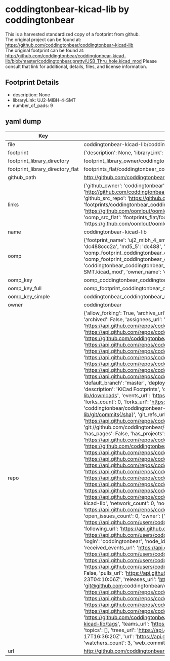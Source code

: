 # coddingtonbear-kicad-lib by coddingtonbear  
This is a harvested standardized copy of a footprint from github.  
The original project can be found at:  
https://github.com/coddingtonbear/coddingtonbear-kicad-lib  
The original footprint can be found at:
http://github.com/coddingtonbear/coddingtonbear-kicad-lib/blob/master/coddingtonbear.pretty/USB_Thru_hole.kicad_mod
Please consult that link for additional, details, files, and license information.  
## Footprint Details
* description: None  
* libraryLink: UJ2-MIBH-4-SMT  
* number_of_pads: 9  
## yaml dump  
| Key | Value |  
| --- | --- |  
| file | coddingtonbear-kicad-lib/coddingtonbear.pretty/UJ2-MIBH-4-SMT.kicad_mod |  
| footprint | {'description': None, 'libraryLink': 'UJ2-MIBH-4-SMT', 'number_of_pads': 9} |  
| footprint_library_directory | footprint_library_owner/coddingtonbear_coddingtonbear-kicad-lib |  
| footprint_library_directory_flat | footprints_flat/coddingtonbear_coddingtonbear_uj2_mibh_4_smt/working |  
| github_path | http://github.com/coddingtonbear/coddingtonbear-kicad-lib/blob/master/coddingtonbear.pretty/UJ2-MIBH-4-SMT.kicad_mod |  
| links | {'github_owner': 'coddingtonbear', 'github_repo_name': 'coddingtonbear-kicad-lib', 'github_src': 'http://github.com/coddingtonbear/coddingtonbear-kicad-lib/blob/master/coddingtonbear.pretty/USB_Thru_hole.kicad_mod', 'github_src_repo': 'https://github.com/coddingtonbear/coddingtonbear-kicad-lib', 'oomp_bot': 'footprints/coddingtonbear_coddingtonbear_uj2_mibh_4_smt/working', 'oomp_bot_github': 'https://github.com/oomlout/oomlout_oomp_footprint_bot/tree/main/footprints/coddingtonbear_coddingtonbear_uj2_mibh_4_smt/working', 'oomp_src_flat': 'footprints_flat/footprints_flat/coddingtonbear_coddingtonbear_uj2_mibh_4_smt/working', 'oomp_src_flat_github': 'https://github.com/oomlout/oomlout_oomp_footprint_src/tree/main/footprints_flat/coddingtonbear_coddingtonbear_uj2_mibh_4_smt/working'} |  
| name | coddingtonbear-kicad-lib |  
| oomp | {'footprint_name': 'uj2_mibh_4_smt', 'library_name': 'coddingtonbear', 'md5': 'dc488ccc2a7c437d6a709dcbcc3e6db0', 'md5_10': 'dc488ccc2a', 'md5_5': 'dc488', 'md5_6': 'dc488c', 'oomp_key': 'oomp_coddingtonbear_coddingtonbear_uj2_mibh_4_smt', 'oomp_key_extra': 'oomp_footprint_coddingtonbear_coddingtonbear_uj2_mibh_4_smt', 'oomp_key_full': 'oomp_footprint_coddingtonbear_coddingtonbear_uj2_mibh_4_smt_dc488c', 'oomp_key_simple': 'coddingtonbear_coddingtonbear_uj2_mibh_4_smt', 'original_filename': 'coddingtonbear-kicad-lib/coddingtonbear.pretty/UJ2-MIBH-4-SMT.kicad_mod', 'owner_name': 'coddingtonbear'} |  
| oomp_key | oomp_coddingtonbear_coddingtonbear_uj2_mibh_4_smt |  
| oomp_key_full | oomp_footprint_coddingtonbear_coddingtonbear_uj2_mibh_4_smt |  
| oomp_key_simple | coddingtonbear_coddingtonbear_uj2_mibh_4_smt |  
| owner | coddingtonbear |  
| repo | {'allow_forking': True, 'archive_url': 'https://api.github.com/repos/coddingtonbear/coddingtonbear-kicad-lib/{archive_format}{/ref}', 'archived': False, 'assignees_url': 'https://api.github.com/repos/coddingtonbear/coddingtonbear-kicad-lib/assignees{/user}', 'blobs_url': 'https://api.github.com/repos/coddingtonbear/coddingtonbear-kicad-lib/git/blobs{/sha}', 'branches_url': 'https://api.github.com/repos/coddingtonbear/coddingtonbear-kicad-lib/branches{/branch}', 'clone_url': 'https://github.com/coddingtonbear/coddingtonbear-kicad-lib.git', 'collaborators_url': 'https://api.github.com/repos/coddingtonbear/coddingtonbear-kicad-lib/collaborators{/collaborator}', 'comments_url': 'https://api.github.com/repos/coddingtonbear/coddingtonbear-kicad-lib/comments{/number}', 'commits_url': 'https://api.github.com/repos/coddingtonbear/coddingtonbear-kicad-lib/commits{/sha}', 'compare_url': 'https://api.github.com/repos/coddingtonbear/coddingtonbear-kicad-lib/compare/{base}...{head}', 'contents_url': 'https://api.github.com/repos/coddingtonbear/coddingtonbear-kicad-lib/contents/{+path}', 'contributors_url': 'https://api.github.com/repos/coddingtonbear/coddingtonbear-kicad-lib/contributors', 'created_at': '2017-09-06T00:41:38Z', 'default_branch': 'master', 'deployments_url': 'https://api.github.com/repos/coddingtonbear/coddingtonbear-kicad-lib/deployments', 'description': 'KiCad Footprints', 'disabled': False, 'downloads_url': 'https://api.github.com/repos/coddingtonbear/coddingtonbear-kicad-lib/downloads', 'events_url': 'https://api.github.com/repos/coddingtonbear/coddingtonbear-kicad-lib/events', 'fork': False, 'forks': 0, 'forks_count': 0, 'forks_url': 'https://api.github.com/repos/coddingtonbear/coddingtonbear-kicad-lib/forks', 'full_name': 'coddingtonbear/coddingtonbear-kicad-lib', 'git_commits_url': 'https://api.github.com/repos/coddingtonbear/coddingtonbear-kicad-lib/git/commits{/sha}', 'git_refs_url': 'https://api.github.com/repos/coddingtonbear/coddingtonbear-kicad-lib/git/refs{/sha}', 'git_tags_url': 'https://api.github.com/repos/coddingtonbear/coddingtonbear-kicad-lib/git/tags{/sha}', 'git_url': 'git://github.com/coddingtonbear/coddingtonbear-kicad-lib.git', 'has_discussions': False, 'has_downloads': True, 'has_issues': True, 'has_pages': False, 'has_projects': True, 'has_wiki': True, 'homepage': None, 'hooks_url': 'https://api.github.com/repos/coddingtonbear/coddingtonbear-kicad-lib/hooks', 'html_url': 'https://github.com/coddingtonbear/coddingtonbear-kicad-lib', 'id': 102544128, 'is_template': False, 'issue_comment_url': 'https://api.github.com/repos/coddingtonbear/coddingtonbear-kicad-lib/issues/comments{/number}', 'issue_events_url': 'https://api.github.com/repos/coddingtonbear/coddingtonbear-kicad-lib/issues/events{/number}', 'issues_url': 'https://api.github.com/repos/coddingtonbear/coddingtonbear-kicad-lib/issues{/number}', 'keys_url': 'https://api.github.com/repos/coddingtonbear/coddingtonbear-kicad-lib/keys{/key_id}', 'labels_url': 'https://api.github.com/repos/coddingtonbear/coddingtonbear-kicad-lib/labels{/name}', 'language': None, 'languages_url': 'https://api.github.com/repos/coddingtonbear/coddingtonbear-kicad-lib/languages', 'license': None, 'merges_url': 'https://api.github.com/repos/coddingtonbear/coddingtonbear-kicad-lib/merges', 'milestones_url': 'https://api.github.com/repos/coddingtonbear/coddingtonbear-kicad-lib/milestones{/number}', 'mirror_url': None, 'name': 'coddingtonbear-kicad-lib', 'network_count': 0, 'node_id': 'MDEwOlJlcG9zaXRvcnkxMDI1NDQxMjg=', 'notifications_url': 'https://api.github.com/repos/coddingtonbear/coddingtonbear-kicad-lib/notifications{?since,all,participating}', 'open_issues': 0, 'open_issues_count': 0, 'owner': {'avatar_url': 'https://avatars.githubusercontent.com/u/527661?v=4', 'events_url': 'https://api.github.com/users/coddingtonbear/events{/privacy}', 'followers_url': 'https://api.github.com/users/coddingtonbear/followers', 'following_url': 'https://api.github.com/users/coddingtonbear/following{/other_user}', 'gists_url': 'https://api.github.com/users/coddingtonbear/gists{/gist_id}', 'gravatar_id': '', 'html_url': 'https://github.com/coddingtonbear', 'id': 527661, 'login': 'coddingtonbear', 'node_id': 'MDQ6VXNlcjUyNzY2MQ==', 'organizations_url': 'https://api.github.com/users/coddingtonbear/orgs', 'received_events_url': 'https://api.github.com/users/coddingtonbear/received_events', 'repos_url': 'https://api.github.com/users/coddingtonbear/repos', 'site_admin': False, 'starred_url': 'https://api.github.com/users/coddingtonbear/starred{/owner}{/repo}', 'subscriptions_url': 'https://api.github.com/users/coddingtonbear/subscriptions', 'type': 'User', 'url': 'https://api.github.com/users/coddingtonbear'}, 'private': False, 'pulls_url': 'https://api.github.com/repos/coddingtonbear/coddingtonbear-kicad-lib/pulls{/number}', 'pushed_at': '2019-02-23T04:10:06Z', 'releases_url': 'https://api.github.com/repos/coddingtonbear/coddingtonbear-kicad-lib/releases{/id}', 'size': 72, 'ssh_url': 'git@github.com:coddingtonbear/coddingtonbear-kicad-lib.git', 'stargazers_count': 3, 'stargazers_url': 'https://api.github.com/repos/coddingtonbear/coddingtonbear-kicad-lib/stargazers', 'statuses_url': 'https://api.github.com/repos/coddingtonbear/coddingtonbear-kicad-lib/statuses/{sha}', 'subscribers_count': 1, 'subscribers_url': 'https://api.github.com/repos/coddingtonbear/coddingtonbear-kicad-lib/subscribers', 'subscription_url': 'https://api.github.com/repos/coddingtonbear/coddingtonbear-kicad-lib/subscription', 'svn_url': 'https://github.com/coddingtonbear/coddingtonbear-kicad-lib', 'tags_url': 'https://api.github.com/repos/coddingtonbear/coddingtonbear-kicad-lib/tags', 'teams_url': 'https://api.github.com/repos/coddingtonbear/coddingtonbear-kicad-lib/teams', 'temp_clone_token': None, 'topics': [], 'trees_url': 'https://api.github.com/repos/coddingtonbear/coddingtonbear-kicad-lib/git/trees{/sha}', 'updated_at': '2022-12-17T16:36:20Z', 'url': 'https://api.github.com/repos/coddingtonbear/coddingtonbear-kicad-lib', 'visibility': 'public', 'watchers': 3, 'watchers_count': 3, 'web_commit_signoff_required': False} |  
| url | http://github.com/coddingtonbear/coddingtonbear-kicad-lib |  

